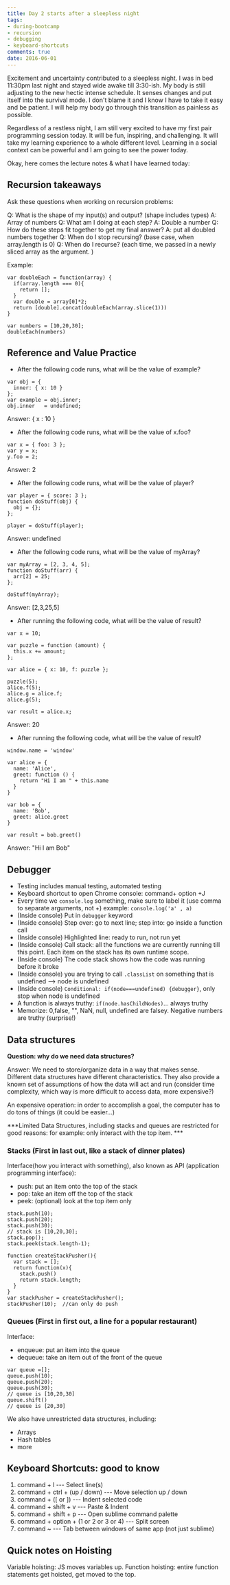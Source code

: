 ```yaml
---
title: Day 2 starts after a sleepless night
tags: 
- during-bootcamp
- recursion
- debugging
- keyboard-shortcuts
comments: true
date: 2016-06-01
---
```


Excitement and uncertainty contributed to a sleepless night. I was in bed 11:30pm last night and stayed wide awake till 3:30-ish. My body is still adjusting to the new hectic intense schedule. It senses changes and put itself into the survival mode.  I don't blame it and I know I have to take it easy and be patient. I will help my body go through this transition as painless as possible. 

Regardless of a restless night, I am still very excited to have my first pair programming session today. It will be fun, inspiring, and challenging. It will take my learning experience to a whole different level. Learning in a social context can be powerful and I am going to see the power today.  

Okay, here comes the lecture notes & what I have learned today:


Recursion takeaways
-------------------

Ask these questions when working on recursion problems: 

Q: What is the shape of my input(s) and output? (shape includes types) A: Array of numbers
Q: What am I doing at each step?  A: Double a number
Q: How do these steps fit together to get my final answer? A: put all doubled numbers together
Q: When do I stop recursing? (base case, when array.length is 0)
Q: When do I recurse? (each time, we passed in a newly sliced array as the argument. )

Example: 
```
var doubleEach = function(array) {
  if(array.length === 0){
    return [];
  }
  var double = array[0]*2;
  return [double].concat(doubleEach(array.slice(1)))
}

var numbers = [10,20,30];
doubleEach(numbers)
```



Reference and Value Practice
----------------------------

* After the following code runs, what will be the value of example?

```
var obj = { 
  inner: { x: 10 } 
};
var example = obj.inner;
obj.inner   = undefined;

```
Answer: { x : 10 } 

* After the following code runs, what will be the value of x.foo?

```
var x = { foo: 3 };
var y = x;
y.foo = 2;

```
Answer: 2


* After the following code runs, what will be the value of player?

```
var player = { score: 3 };
function doStuff(obj) {
  obj = {};
};

player = doStuff(player);

```
Answer: undefined


* After the following code runs, what will be the value of myArray?

```
var myArray = [2, 3, 4, 5];
function doStuff(arr) {
  arr[2] = 25;
};

doStuff(myArray);

```
Answer: [2,3,25,5]


* After running the following code, what will be the value of result?

```
var x = 10;

var puzzle = function (amount) {
  this.x += amount;
};

var alice = { x: 10, f: puzzle };

puzzle(5);
alice.f(5);
alice.g = alice.f;
alice.g(5);

var result = alice.x;

```
Answer: 20

* After running the following code, what will be the value of result?

```
window.name = 'window'

var alice = {
  name: 'Alice',
  greet: function () {
    return "Hi I am " + this.name
  }
}

var bob = {
  name: 'Bob',
  greet: alice.greet
}

var result = bob.greet()

```
Answer: "Hi I am Bob"



 Debugger 
---------------------

* Testing includes manual testing, automated testing
* Keyboard shortcut to open Chrome console: command+ option +J
* Every time we `console.log` something, make sure to label it
(use comma to separate arguments, not +)
example: `console.log('a' , a)`
* (Inside console) Put in `debugger` keyword
* (Inside console) Step over: go to next line; step into: go inside a function call
* (Inside console) Highlighted line: ready to run, not run yet
* (Inside console) Call stack: all the functions we are currently running till this point. Each item on the stack has its own runtime scope.
* (Inside console) The code stack shows how the code was running before it broke
* (Inside console) you are trying to call `.classList` on something that is undefined --> node is undefined
* (Inside console) `Conditional: if(node===undefined) {debugger}`, only stop when node is undefined
* A function is always truthy: `if(node.hasChildNodes)`... always truthy 
* Memorize: 0,false, "", NaN, null, undefined are falsey. Negative numbers are truthy (surprise!)


Data structures
---------------------

**Question: why do we need data structures?**

Answer: We need to store/organize data in a way that makes sense. Different data structures have different characteristics. They also provide a known set of assumptions of how the data will act and run (consider time complexity, which way is more difficult to access data, more expensive?)  

An expensive operation: in order to accomplish a goal, the computer has to do tons of things (it could be easier...)

***Limited Data Structures, including stacks and queues are restricted for good reasons: for example: only interact with the top item. ***

<h3> Stacks (First in last out, like a stack of dinner plates)</h3>

Interface(how you interact with something), also known as API (application programming interface):

- push: put an item onto the top of the stack
- pop: take an item off the top of the stack
- peek: (optional) look at the top item only

```
stack.push(10);
stack.push(20);
stack.push(30);
// stack is [10,20,30];
stack.pop();
stack.peek(stack.length-1);
```

```
function createStackPusher(){
  var stack = [];
  return function(x){
    stack.push()
    return stack.length;
  }
}
var stackPusher = createStackPusher();
stackPusher(10);  //can only do push 
```

<h3> Queues (First in first out, a line for a popular restaurant)</h3>

Interface:
- enqueue: put an item into the queue
- dequeue: take an item out of the front of the queue

```
var queue =[];
queue.push(10);
queue.push(20);
queue.push(30);
// queue is [10,20,30]
queue.shift()
// queue is [20,30]
```

We also have unrestricted data structures, including: 
* Arrays
* Hash tables
* more

Keyboard Shortcuts: good to know
---------------------

1. command + l --- Select line(s)
2. command + ctrl + (up / down) --- Move selection up / down
3. command + ([ or ]) --- Indent selected code
4. command + shift + v --- Paste & Indent
5. command + shift + p --- Open sublime command palette
6. command + option + (1 or 2 or 3 or 4) --- Split screen
7. command ~  --- Tab between windows of same app (not just sublime)


Quick notes on Hoisting
---------------------

Variable hoisting: JS moves variables up. 
Function hoisting: entire function statements get hoisted, get moved to the top.

